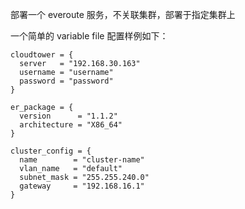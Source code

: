 部署一个 everoute 服务，不关联集群，部署于指定集群上

一个简单的 variable file 配置样例如下：
```hcl
cloudtower = {
  server   = "192.168.30.163"
  username = "username"
  password = "password"
}

er_package = {
  version      = "1.1.2"
  architecture = "X86_64"
}

cluster_config = {
  name        = "cluster-name"
  vlan_name   = "default"
  subnet_mask = "255.255.240.0"
  gateway     = "192.168.16.1"
}
```